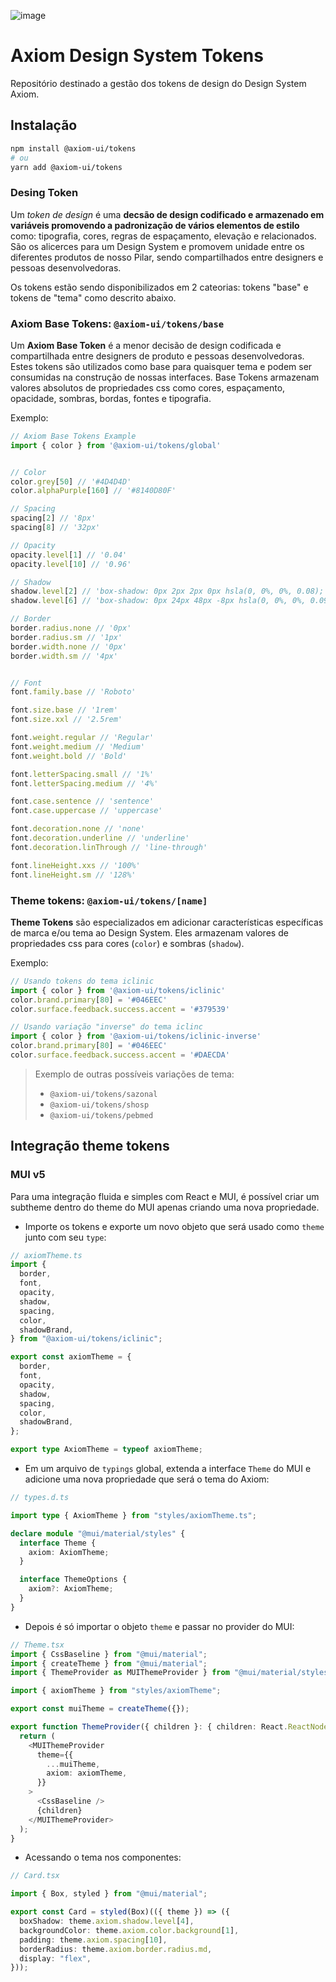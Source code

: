 
![image](https://user-images.githubusercontent.com/9949206/180495595-4c9d4b6a-642d-459f-9361-fd0f4d200658.png)
<!-- TODO: add npm package version badge -->

# **Axiom Design System Tokens**

Repositório destinado a gestão dos tokens de design do Design System Axiom.

## Instalação

```bash
npm install @axiom-ui/tokens
# ou
yarn add @axiom-ui/tokens
```

### Desing Token

Um *token de design* é uma **decsão de design codificado e armazenado em variáveis promovendo a padronização de vários elementos de estilo** como: tipografia, cores, regras de espaçamento, elevação e relacionados. São os alicerces para um Design System e promovem unidade entre os diferentes produtos de nosso Pilar, sendo compartilhados entre designers e pessoas desenvolvedoras.

Os tokens estão sendo disponibilizados em 2 cateorias: tokens "base" e tokens de "tema" como descrito abaixo.

### **Axiom Base Tokens: `@axiom-ui/tokens/base`**

Um **Axiom Base Token** é a menor decisão de design codificada e compartilhada entre designers de produto e pessoas desenvolvedoras. Estes tokens são utilizados como base para quaisquer tema e podem ser consumidas na construção de nossas interfaces.
Base Tokens armazenam valores absolutos de propriedades css como cores, espaçamento, opacidade, sombras, bordas, fontes e tipografia.

Exemplo:
```ts
// Axiom Base Tokens Example
import { color } from '@axiom-ui/tokens/global'


// Color
color.grey[50] // '#4D4D4D'
color.alphaPurple[160] // '#8140D80F'

// Spacing
spacing[2] // '8px'
spacing[8] // '32px'

// Opacity
opacity.level[1] // '0.04'
opacity.level[10] // '0.96'

// Shadow
shadow.level[2] // 'box-shadow: 0px 2px 2px 0px hsla(0, 0%, 0%, 0.08); box-shadow: 0px 0px 2px 0px hsla(0, 0%, 0%, 0.04);'
shadow.level[6] // 'box-shadow: 0px 24px 48px -8px hsla(0, 0%, 0%, 0.09); box-shadow: 0px 48px 64px -24px hsla(0, 0%, 0%, 0.09);'

// Border
border.radius.none // '0px'
border.radius.sm // '1px'
border.width.none // '0px'
border.width.sm // '4px'


// Font
font.family.base // 'Roboto'

font.size.base // '1rem'
font.size.xxl // '2.5rem'

font.weight.regular // 'Regular'
font.weight.medium // 'Medium'
font.weight.bold // 'Bold'

font.letterSpacing.small // '1%'
font.letterSpacing.medium // '4%'

font.case.sentence // 'sentence'
font.case.uppercase // 'uppercase'

font.decoration.none // 'none'
font.decoration.underline // 'underline'
font.decoration.linThrough // 'line-through'

font.lineHeight.xxs // '100%'
font.lineHeight.sm // '128%'
```


### **Theme tokens: `@axiom-ui/tokens/[name]`**

**Theme Tokens** são especializados em adicionar características específicas de marca e/ou tema ao Design System. Eles armazenam valores de propriedades css para cores (`color`) e sombras (`shadow`).

Exemplo:
```ts
// Usando tokens do tema iclinic
import { color } from '@axiom-ui/tokens/iclinic'
color.brand.primary[80] = '#046EEC'
color.surface.feedback.success.accent = '#379539'

// Usando variação "inverse" do tema iclinc
import { color } from '@axiom-ui/tokens/iclinic-inverse'
color.brand.primary[80] = '#046EEC'
color.surface.feedback.success.accent = '#DAECDA'
```

> Exemplo de outras possíveis variações de tema:
> - `@axiom-ui/tokens/sazonal`
> - `@axiom-ui/tokens/shosp`
> - `@axiom-ui/tokens/pebmed`

## Integração theme tokens

### MUI v5

Para uma integração fluida e simples com React e MUI, é possível criar um subtheme dentro do theme do MUI apenas criando uma nova propriedade.

- Importe os tokens e exporte um novo objeto que será usado como `theme` junto com seu `type`:

```ts
// axiomTheme.ts
import {
  border,
  font,
  opacity,
  shadow,
  spacing,
  color,
  shadowBrand,
} from "@axiom-ui/tokens/iclinic";

export const axiomTheme = {
  border,
  font,
  opacity,
  shadow,
  spacing,
  color,
  shadowBrand,
};

export type AxiomTheme = typeof axiomTheme;
```

- Em um arquivo de `typings` global, extenda a interface `Theme` do MUI e adicione uma nova propriedade que será o tema do Axiom:

```ts
// types.d.ts

import type { AxiomTheme } from "styles/axiomTheme.ts";

declare module "@mui/material/styles" {
  interface Theme {
    axiom: AxiomTheme;
  }

  interface ThemeOptions {
    axiom?: AxiomTheme;
  }
}
```

- Depois é só importar o objeto `theme` e passar no provider do MUI:

```ts
// Theme.tsx
import { CssBaseline } from "@mui/material";
import { createTheme } from "@mui/material";
import { ThemeProvider as MUIThemeProvider } from "@mui/material/styles";

import { axiomTheme } from "styles/axiomTheme";

export const muiTheme = createTheme({});

export function ThemeProvider({ children }: { children: React.ReactNode }) {
  return (
    <MUIThemeProvider
      theme={{
        ...muiTheme,
        axiom: axiomTheme,
      }}
    >
      <CssBaseline />
      {children}
    </MUIThemeProvider>
  );
}
```

- Acessando o tema nos componentes:

```ts
// Card.tsx

import { Box, styled } from "@mui/material";

export const Card = styled(Box)(({ theme }) => ({
  boxShadow: theme.axiom.shadow.level[4],
  backgroundColor: theme.axiom.color.background[1],
  padding: theme.axiom.spacing[10],
  borderRadius: theme.axiom.border.radius.md,
  display: "flex",
}));
```
